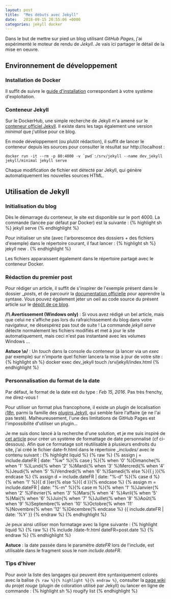 ```yaml
---
layout: post
title:  "Mes débuts avec Jekyll"
date:   2018-09-15 20:55:06 +0000
categories: jekyll docker
---
```


Dans le but de mettre sur pied un blog utilisant _GitHub Pages_, j'ai expérimenté le moteur de rendu de _Jekyll_. Je vais ici partager le détail de la mise en oeuvre.

## Environnement de développement 

### Installation de Docker
Il suffit de suivre le [guide d'installation](https://docs.docker.com/) correspondant à votre système d'exploitation.

### Conteneur Jekyll
Sur le DockerHub, une simple recherche de Jekyll m'a amené sur le [conteneur officiel Jekyll](https://hub.docker.com/r/jekyll/jekyll/).
Il existe dans les tags également une version _minimal_ que j'utilise pour ce blog.

En mode développement (ou plutôt rédaction), il suffit de lancer le conteneur depuis les sources pour consulter le résultat sur http://localhost :

```
docker run -it --rm -p 80:4000 -v `pwd`:/srv/jekyll --name dev_jekyll jekyll/minimal jekyll serve
```

Chaque modification de fichier est détecté par Jekyll, qui génère automatiquement les nouvelles sources HTML.

## Utilisation de Jekyll

### Initialisation du blog

Dès le démarrage du conteneur, le site est disponible sur le port 4000. La commande (lancée par défaut par Docker) est la suivante :
{% highlight sh %}
jekyll serve
{% endhighlight %}

Pour initialiser un site (avec l'arborescence des dossiers + des fichiers d'exemple) dans le répertoire courant, il faut lancer :
{% highlight sh %}
jekyll new .
{% endhighlight %}

Les fichiers apparaissent également dans le répertoire partagé avec le conteneur Docker.

### Rédaction du premier post

Pour rédiger un article, il suffit de s'inspirer de l'exemple présent dans le dossier __posts_, et de parcourir la [documentation officielle](https://jekyllrb.com/docs/posts/) pour apprendre la syntaxe. 
Vous pouvez également jeter un oeil au code source du présent article sur le [dépôt de ce blog](https://github.com/kassovix/kassovix.github.io).

**/!\\ Avertissement (Windows only)** : Si vous avez rédigé un bel article, mais que celui ne s'affiche pas lors du rafraichissement du blog dans votre navigateur, ne désespérez pas tout de suite !
La commande _jekyll serve_ détecte normalement les fichiers modifiés et met à jour le site automatiquement, mais ceci n'est pas instantané avec les volumes Windows ...

**Astuce \o/** : Un _touch_ dans la console du conteneur (à lancer via un _exec_ par exemple) sur n'importe quel fichier lancera la mise à jour de votre site  :
{% highlight sh %}
docker exec dev_jekyll touch /srv/jekyll/index.html
{% endhighlight %}

### Personnalisation du format de la date

Par défaut, le format de la date est du type : _Feb 15, 2016_. Pas très frenchy, me direz-vous !

Pour utiliser un format plus francophone, il existe un plugin de localisation [_i18n_](https://github.com/gacha/gacha.id.lv/blob/master/_plugins/i18n_filter.rb), 
parmi la famille des [plugins Jekyll](http://jekyllrb.com/docs/plugins/), qui semble faire l'affaire (je ne l'ai pas testé).
Malheureusement, l'une des limitations de GitHub Pages est l'impossibilité d'utiliser un plugin...

Je me suis donc lancé à la recherche d'une solution, et je me suis inspiré de [cet article](http://christopheducamp.com/w/Jekyll-localiser-la-date#localisation_du_mois) pour créer un système de formattage de date personnalisé (cf ci-dessous). 
Afin que ce formatage soit réutilisable à plusieurs endroits du site, j'ai créé le fichier date-fr.html dans le répertoire __includes/_ avec le contenu suivant :
{% highlight liquid %}
{% raw %}
{% assign j = include.dateFR | date: "%w"  %}{% case j %}{% when '0' %}Dimanche{% when '1' %}Lundi{% when '2' %}Mardi{% when '3' %}Mercredi{% when '4' %}Jeudi{% when '5' %}Vendredi{% when '6' %}Samedi{% else %}{{ j }}{% endcase %}
{% assign d = include.dateFR | date: "%-d" %}{% case d %}{% when '1' %}{{ d }}er{% else %}{{ d }}{% endcase %}
{% assign m = include.dateFR | date: "%-m" %}{% case m %}{% when '1' %}Janvier{% when '2' %}Février{% when '3' %}Mars{% when '4' %}Avril{% when '5' %}Mai{% when '6' %}Juin{% when '7' %}Juillet{% when '8' %}Août{% when '9' %}Septembre{% when '10' %}Octobre{% when '11' %}Novembre{% when '12' %}Décembre{% endcase %} 
{{ include.dateFR | date: '%Y' }}
{% endraw %}
{% endhighlight %}

Je peux ainsi utiliser mon formatage avec la ligne suivante :
{% highlight liquid %}
{% raw %}
{% include /date-fr.html dateFR=post.date %}
{% endraw %}
{% endhighlight %}

**Astuce** : la date passée dans le paramètre _dateFR_ lors de l'include, est utilisable dans le fragment sous le nom _include.dateFR_.

### Tips d'hiver

Pour avoir la liste des langages qui peuvent être syntaxiquement colorés avec la balise `{% raw %}{% highlight %}{% endraw %}`, consulter la [page wiki](https://github.com/jneen/rouge/wiki/List-of-supported-languages-and-lexers) du projet _rouge_ (plugin de coloration utilisé par Jekyll) ou lancer en ligne de commande :
{% highlight sh %}
rougify list
{% endhighlight %}